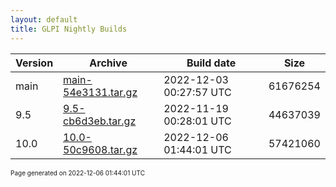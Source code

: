```yaml
---
layout: default
title: GLPI Nightly Builds
---
```


Version|Archive|Build date|Size
---|---|---|---
main|[main-54e3131.tar.gz](main-54e3131.tar.gz)|2022-12-03 00:27:57 UTC|61676254
9.5|[9.5-cb6d3eb.tar.gz](9.5-cb6d3eb.tar.gz)|2022-11-19 00:28:01 UTC|44637039
10.0|[10.0-50c9608.tar.gz](10.0-50c9608.tar.gz)|2022-12-06 01:44:01 UTC|57421060

<font size="1">Page generated on 2022-12-06 01:44:01 UTC</font>
